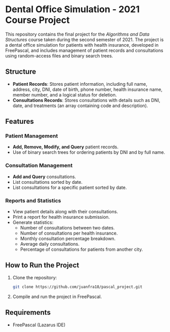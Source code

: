 # Dental Office Simulation - 2021 Course Project

This repository contains the final project for the *Algorithms and Data Structures* course taken during the second semester of 2021. The project is a dental office simulation for patients with health insurance, developed in FreePascal, and includes management of patient records and consultations using random-access files and binary search trees.

## Structure

- **Patient Records**: Stores patient information, including full name, address, city, DNI, date of birth, phone number, health insurance name, member number, and a logical status for deletion.
- **Consultations Records**: Stores consultations with details such as DNI, date, and treatments (an array containing code and description).

## Features

### Patient Management
- **Add, Remove, Modify, and Query** patient records.
- Use of binary search trees for ordering patients by DNI and by full name.

### Consultation Management
- **Add and Query** consultations.
- List consultations sorted by date.
- List consultations for a specific patient sorted by date.

### Reports and Statistics
- View patient details along with their consultations.
- Print a report for health insurance submission.
- Generate statistics:
  - Number of consultations between two dates.
  - Number of consultations per health insurance.
  - Monthly consultation percentage breakdown.
  - Average daily consultations.
  - Percentage of consultations for patients from another city.

## How to Run the Project

1. Clone the repository:
   ```bash
   git clone https://github.com/juanfra18/pascal_project.git
   ```
2. Compile and run the project in FreePascal.

## Requirements
- FreePascal (Lazarus IDE)
